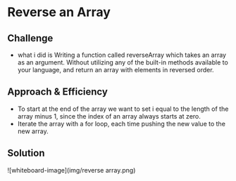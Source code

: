 # Reverse an Array
<!-- Short summary or background information -->


## Challenge
<!-- Description of the challenge -->
* what i did is Writing a function called reverseArray which takes an array as an argument. Without utilizing any of the built-in methods available to your language, and return an array with elements in reversed order.
## Approach & Efficiency
<!-- What approach did you take? Why? What is the Big O space/time for this approach? -->
* To start at the end of the array we want to set i equal to the length of the array minus 1, since the index of an array always starts at zero.
* Iterate the array with a for loop, each time pushing the new value to the new array.
## Solution
<!-- Embedded whiteboard image -->
![whiteboard-image](img/reverse array.png)